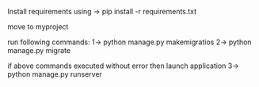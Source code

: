 Install requirements using
-> pip install -r requirements.txt

move to myproject

run following commands:
1-> python manage.py makemigratios
2-> python manage.py migrate

if above commands executed without error then launch application
3-> python manage.py runserver